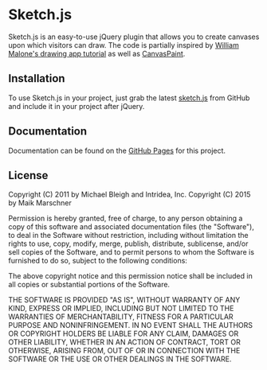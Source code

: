 # Sketch.js

Sketch.js is an easy-to-use jQuery plugin that allows you to create canvases upon
 which visitors can draw. The code is partially inspired by <a href='http://www.williammalone.com/articles/create-html5-canvas-javascript-drawing-app/'>William Malone's drawing app tutorial</a> as well as <a href='http://canvaspaint.org'>CanvasPaint</a>.

## Installation

To use Sketch.js in your project, just grab the latest <a href='http://intridea.github.com/sketch.js/src/sketch.js'>sketch.js</a>
from GitHub and include it in your project after jQuery.

## Documentation

Documentation can be found on the [GitHub Pages](http://intridea.github.com/sketch.js)
for this project.

## License

Copyright (C) 2011 by Michael Bleigh and Intridea, Inc.
Copyright (C) 2015 by Maik Marschner

Permission is hereby granted, free of charge, to any person obtaining a copy of this software and associated documentation files (the "Software"), to deal in the Software without restriction, including without limitation the rights to use, copy, modify, merge, publish, distribute, sublicense, and/or sell copies of the Software, and to permit persons to whom the Software is furnished to do so, subject to the following conditions:

The above copyright notice and this permission notice shall be included in all copies or substantial portions of the Software.

THE SOFTWARE IS PROVIDED "AS IS", WITHOUT WARRANTY OF ANY KIND, EXPRESS OR IMPLIED, INCLUDING BUT NOT LIMITED TO THE WARRANTIES OF MERCHANTABILITY, FITNESS FOR A PARTICULAR PURPOSE AND NONINFRINGEMENT. IN NO EVENT SHALL THE AUTHORS OR COPYRIGHT HOLDERS BE LIABLE FOR ANY CLAIM, DAMAGES OR OTHER LIABILITY, WHETHER IN AN ACTION OF CONTRACT, TORT OR OTHERWISE, ARISING FROM, OUT OF OR IN CONNECTION WITH THE SOFTWARE OR THE USE OR OTHER DEALINGS IN THE SOFTWARE.
